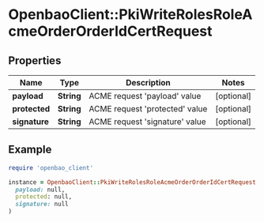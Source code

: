 # OpenbaoClient::PkiWriteRolesRoleAcmeOrderOrderIdCertRequest

## Properties

| Name | Type | Description | Notes |
| ---- | ---- | ----------- | ----- |
| **payload** | **String** | ACME request &#39;payload&#39; value | [optional] |
| **protected** | **String** | ACME request &#39;protected&#39; value | [optional] |
| **signature** | **String** | ACME request &#39;signature&#39; value | [optional] |

## Example

```ruby
require 'openbao_client'

instance = OpenbaoClient::PkiWriteRolesRoleAcmeOrderOrderIdCertRequest.new(
  payload: null,
  protected: null,
  signature: null
)
```

